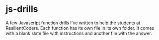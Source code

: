# js-drills
A few Javascript function drills I've written to help the students at ResilientCoders. Each function has its own file in its own folder. It comes with a blank slate file with instructions and another file with the answer.
